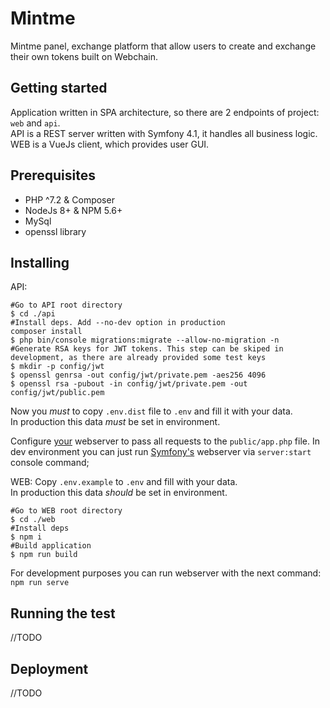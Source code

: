 Mintme
======

Mintme panel, exchange platform that allow users to create and exchange their own tokens built on Webchain.

Getting started
---------------

Application written in SPA architecture, so there are 2 endpoints of project: `web` and `api`.
<br>API is a REST server written with Symfony 4.1, it handles all business logic.
<br>WEB is a VueJs client, which provides user GUI.

Prerequisites
-------------

* PHP ^7.2 & Composer
* NodeJs 8+ & NPM 5.6+
* MySql
* openssl library

Installing
----------
API:
```$xslt
#Go to API root directory
$ cd ./api
#Install deps. Add --no-dev option in production
composer install
$ php bin/console migrations:migrate --allow-no-migration -n
#Generate RSA keys for JWT tokens. This step can be skiped in development, as there are already provided some test keys
$ mkdir -p config/jwt
$ openssl genrsa -out config/jwt/private.pem -aes256 4096
$ openssl rsa -pubout -in config/jwt/private.pem -out config/jwt/public.pem
```
Now you *must* to copy `.env.dist` file to `.env` and fill it with your data.<br>
In production this data *must* be set in environment.<br>

Configure [your](https://symfony.com/doc/current/setup/web_server_configuration.html#content_wrapper) webserver to pass all requests to the `public/app.php` file.
 In dev environment you can just run [Symfony's](https://symfony.com/doc/current/setup/built_in_web_server.html) webserver via `server:start` console command;

WEB:
Copy `.env.example` to `.env` and fill with your data.<br>
In production this data *should* be set in environment.<br>
```$xslt
#Go to WEB root directory
$ cd ./web
#Install deps
$ npm i
#Build application
$ npm run build
```

For development purposes you can run webserver with the next command: `npm run serve`

Running the test
----------------

//TODO

Deployment
----------

//TODO